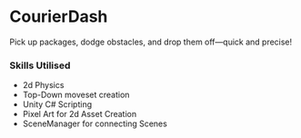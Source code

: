 # CourierDash
 Pick up packages, dodge obstacles, and drop them off—quick and precise!
### Skills Utilised
 - 2d Physics
 - Top-Down moveset creation
 - Unity C# Scripting
 - Pixel Art for 2d Asset Creation
 - SceneManager for connecting Scenes
